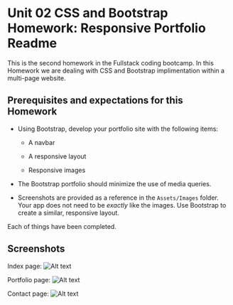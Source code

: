# Unit 02 CSS and Bootstrap Homework: Responsive Portfolio Readme

This is the second homework in the Fullstack coding bootcamp. In this Homework we are dealing with CSS and Bootstrap implimentation within a multi-page website.

## Prerequisites and expectations for this Homework

* Using Bootstrap, develop your portfolio site with the following items:

   * A navbar

   * A responsive layout

   * Responsive images

* The Bootstrap portfolio should minimize the use of media queries.

* Screenshots are provided as a reference in the `Assets/Images` folder. Your app does not need to be _exactly_ like the images. Use Bootstrap to create a similar, responsive layout.

Each of things have been completed.

## Screenshots
Index page: ![Alt text](/relative/path/to/img.jpg?raw=true "Optional Title")

Portfolio page: ![Alt text](/relative/path/to/img.jpg?raw=true "Optional Title")

Contact page: ![Alt text](/relative/path/to/img.jpg?raw=true "Optional Title")